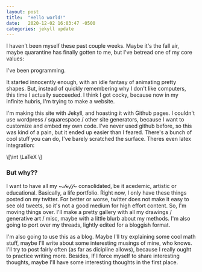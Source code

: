 ```yaml
---
layout: post 
title:  "Hello world!"
date:   2020-12-02 16:03:47 -0500
categories: jekyll update
---
```






I haven't been myself these past couple weeks. Maybe it's the fall air, maybe quarantine has finally gotten to me, but I've betread one of my core values:

I've been programming.

It started innocently enough, with an idle fantasy of animating pretty shapes. But, instead of quickly remembering why I don't like computers, this time I actually succeeded. I think I got cocky, because now in my infinite hubris, I'm trying to make a website.

I'm making this site with Jekyll, and hoasting it with Github pages. I couldn't use wordpress / squarespace / other site generators, because I want to customize and embed my own code. I've never used github before, so this was kind of a pain, but it ended up easier than I feared. There's a bunch of cool stuff you can do, I've barely scratched the surface. Theres even latex integration:

<p> 
\[\int \LaTeX \]
</p>

### But why??

I want to have all my ~𝓈𝓉𝓊𝒻𝒻~ consolidated, be it acedemic, artistic or educational. Basically, a life portfolio. Right now, I only  have these things posted on my twitter.  For better or worse, twitter does not make it easy to see old tweets, so it's not a good medium for high effort content. So, I'm moving things over. I'll make a pretty gallery with all my drawings / generative art / misc, maybe with a little blurb about my methods. I'm also going to port over my threads, lightly edited for a bloggish format.

I'm also going to use this as a blog. Maybe I'll try explaining some cool math stuff, maybe I'll write about some interesting musings of mine, who knows. I'll try to post fairly often (as far as dicipline allows), because I really ought to practice writing more. Besides, If I force myself to share interesting thoughts, maybe I'll have some interesting thoughts in the first place.




